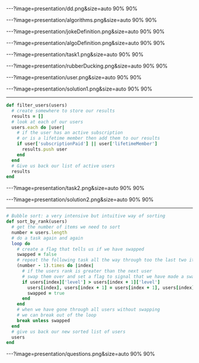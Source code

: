 ---?image=presentation/dd.png&size=auto 90% 90%

---?image=presentation/algorithms.png&size=auto 90% 90%

---?image=presentation/jokeDefinition.png&size=auto 90% 90%

---?image=presentation/algoDefinition.png&size=auto 90% 90%

---?image=presentation/task1.png&size=auto 90% 90%

---?image=presentation/rubberDucking.png&size=auto 90% 90%

---?image=presentation/user.png&size=auto 90% 90%

---?image=presentation/solution1.png&size=auto 90% 90%

---

```ruby
def filter_users(users)
  # create somewhere to store our results
  results = []
  # look at each of our users
  users.each do |user|
    # if the user has an active subscription 
    # or is a lifetime member then add them to our results
    if user['subscriptionPaid'] || user['lifetimeMember']
      results.push user
    end
  end
  # Give us back our list of active users
  results
end
```

---?image=presentation/task2.png&size=auto 90% 90%

---?image=presentation/solution2.png&size=auto 90% 90%

---

```ruby
# Bubble sort: a very intensive but intuitive way of sorting
def sort_by_rank(users)
  # get the number of items we need to sort
  number = users.length
  # do a task again and again
  loop do
    # create a flag that tells us if we have swapped
    swapped = false
    # repeat the following task all the way through too the last two items
    (number - 1).times do |index|
      # if the users rank is greater than the next user 
      # swap them over and set a flag to signal that we have made a swap
      if users[index]['level'] > users[index + 1]['level']
        users[index], users[index + 1] = users[index + 1], users[index]
        swapped = true
      end
    end
    # when we have gone through all users without swapping 
    # we can break out of the loop
    break unless swapped
  end
  # give us back our new sorted list of users
  users
end
```

---?image=presentation/questions.png&size=auto 90% 90%

